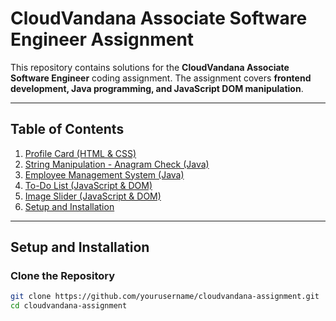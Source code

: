 # **CloudVandana Associate Software Engineer Assignment**

This repository contains solutions for the **CloudVandana Associate Software Engineer** coding assignment. The assignment covers **frontend development, Java programming, and JavaScript DOM manipulation**.

---

## **Table of Contents**

1. [Profile Card (HTML & CSS)](#profile-card-html--css)  
2. [String Manipulation - Anagram Check (Java)](#string-manipulation---anagram-check-java)  
3. [Employee Management System (Java)](#employee-management-system-java)  
4. [To-Do List (JavaScript & DOM)](#to-do-list-javascript--dom)  
5. [Image Slider (JavaScript & DOM)](#image-slider-javascript--dom)  
6. [Setup and Installation](#setup-and-installation)  




---

## **Setup and Installation**

### **Clone the Repository**
```bash
git clone https://github.com/yourusername/cloudvandana-assignment.git
cd cloudvandana-assignment
